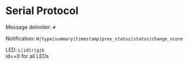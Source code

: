 Serial Protocol
===============

Message delimiter: ```#```

Notification: ```N|type|summary|timestamp|prev_status|status|change_score```

LED: ```L|id|r|g|b```   
id==0 for all LEDs
